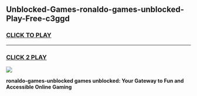 
## Unblocked-Games-ronaldo-games-unblocked-Play-Free-c3ggd
<h3>
<a href="https://premium76.site?title=ronaldo-games-unblocked&ref=10A">CLICK TO PLAY</a></h3>
<hr>

<h3>
<a href="https://premium76.site?title=ronaldo-games-unblocked&ref=10A">CLICK 2 PLAY</a>
  
</h3>

<a href="https://premium76.site?title=ronaldo-games-unblocked&ref=10A"><img src="https://clearcache.store/games.png"></a>


**ronaldo-games-unblocked games unblocked: Your Gateway to Fun and Accessible Online Gaming**
